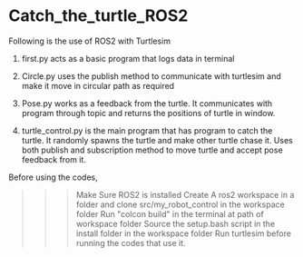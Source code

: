 # Catch_the_turtle_ROS2


Following is the use of ROS2 with Turtlesim



1. first.py acts as a basic program that logs data in terminal
   
2. Circle.py uses the publish method to communicate with turtlesim and make it move in circular path as required

3. Pose.py works as a feedback from the turtle. It communicates with program through topic and returns the positions of turtle in window.

4. turtle_control.py is the main program that has program to catch the turtle. It randomly spawns the turtle and make other turtle chase it. Uses both publish and subscription method to move turtle and accept pose feedback from it.



Before using the codes,
>>>Make Sure ROS2 is installed
>>>Create A ros2 workspace in a folder and clone src/my_robot_control in the workspace folder
>>>Run "colcon build" in the terminal at path of workspace folder
>>>Source the setup.bash script in the install folder in the workspace folder
>>>Run turtlesim before running the codes that use it.
